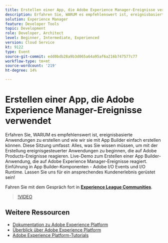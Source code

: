 ```yaml
---
title: Erstellen einer App, die Adobe Experience Manager-Ereignisse verwendet
description: Erfahren Sie, WARUM es empfehlenswert ist, ereignisbasierte Anwendungen zu erstellen und wie wir sie mit App Builder einfach erstellen können. Diese Sitzung behandelt - Alles, was Sie wissen müssen, um mit der Erstellung ereignisgesteuerter Anwendungen zu beginnen, die auf Adobe Products-Ereignisse reagieren. Live-Demo zum Erstellen einer App Builder-Anwendung, die auf Adobe Experience Manager-Ereignisse reagiert. Einführung in App Builder-Komponenten - Adobe I/O Events und I/O Runtime. Lassen Sie uns für ein ansprechendes Kundenerlebnis gerüstet sein!
solution: Experience Manager
feature: Developer Tools
topic: Development
role: Developer, Architect
level: Beginner, Intermediate, Experienced
version: Cloud Service
kt: 9122
type: Event
source-git-commit: edd0bdb28a9b3d065a64a95af6a216b747577c77
workflow-type: tm+mt
source-wordcount: '219'
ht-degree: 14%

---
```


# Erstellen einer App, die Adobe Experience Manager-Ereignisse verwendet

Erfahren Sie, WARUM es empfehlenswert ist, ereignisbasierte Anwendungen zu erstellen und wie wir sie mit App Builder einfach erstellen können. Diese Sitzung umfasst: Alles, was Sie wissen müssen, um mit der Erstellung ereignisgesteuerter Anwendungen zu beginnen, die auf Adobe Products-Ereignisse reagieren. Live-Demo zum Erstellen einer App Builder-Anwendung, die auf Adobe Experience Manager-Ereignisse reagiert. Einführung in App Builder-Komponenten - Adobe I/O Events und I/O Runtime. Lassen Sie uns für ein ansprechendes Kundenerlebnis gerüstet sein!

Fahren Sie mit dem Gespräch fort in **[Experience League Communities](https://adobe.ly/3ipjs8p)**.

>[!VIDEO](https://video.tv.adobe.com/v/337566/?quality=12&learn=on&hidetitle=true)

## Weitere Ressourcen

- [Dokumentation zu Adobe Experience Platform](https://experienceleague.adobe.com/docs/experience-platform.html?lang=de)
- [Überblick über Adobe Experience Platform](https://experienceleague.adobe.com/docs/experience-platform/landing/home.html?lang=de)
- [Adobe Experience Platform-Tutorials](https://experienceleague.adobe.com/docs/platform-learn/tutorials/overview.html?lang=de)